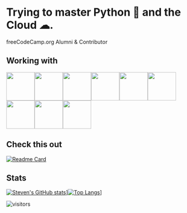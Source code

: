 # Trying to master Python 🐍 and the Cloud ☁.




freeCodeCamp.org Alumni & Contributor
 
## Working with

<img src="https://cdn.jsdelivr.net/gh/devicons/devicon/icons/html5/html5-original.svg" width="75" /><img src="https://cdn.jsdelivr.net/gh/devicons/devicon/icons/css3/css3-original.svg" width="75" /><img src="https://cdn.jsdelivr.net/gh/devicons/devicon/icons/python/python-original.svg" width="75" /><img src="https://cdn.jsdelivr.net/gh/devicons/devicon/icons/javascript/javascript-original.svg" width="75" /><img src="https://cdn.jsdelivr.net/gh/devicons/devicon/icons/git/git-plain-wordmark.svg" width="75" /><img src="https://cdn.jsdelivr.net/gh/devicons/devicon/icons/jira/jira-original-wordmark.svg" width="75" /><img src="https://cdn.jsdelivr.net/gh/devicons/devicon/icons/linux/linux-original.svg" width="75" /><img src="https://cdn.jsdelivr.net/gh/devicons/devicon/icons/postgresql/postgresql-plain-wordmark.svg" width="75" /><img src="https://cdn.jsdelivr.net/gh/devicons/devicon/icons/vscode/vscode-original-wordmark.svg" width="75" />

## Check this out
[![Readme Card](https://github-readme-stats.vercel.app/api/pin/?username=anuraghazra&repo=github-readme-stats&theme=dark)](https://github.com/anuraghazra/github-readme-stats)
          

## Stats
[![Steven's GitHub stats](https://github-readme-stats.vercel.app/api?username=sstonaker&show_icons=true&theme=dark&count_private=true)](https://github.com/sstonaker)][![Top Langs](https://github-readme-stats.vercel.app/api/top-langs/?username=sstonaker&theme=dark&layout=compact)](https://github.com/sstonaker)]


![visitors](https://visitor-badge.glitch.me/badge?page_id=sstonaker.sstonakerd&left_color=gray&right_color=blue)
